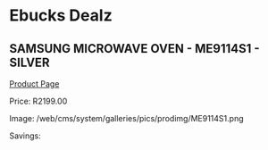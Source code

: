 
# Ebucks Dealz
## SAMSUNG MICROWAVE OVEN - ME9114S1 - SILVER
[Product Page](https://www.ebucks.com/web/shop/productSelected.do?prodId=1162516301&catId=704989856)

Price: R2199.00

Image: /web/cms/system/galleries/pics/prodimg/ME9114S1.png

Savings: 


	